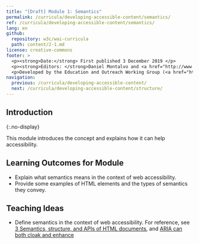 ```yaml
---
title: "[Draft] Module 1: Semantics"
permalink: /curricula/developing-accessible-content/semantics/
ref: /curricula/developing-accessible-content/semantics/
lang: en
github:
  repository: w3c/wai-curricula
  path: content/2-1.md
license: creative-commons
footer: >
  <p><strong>Date:</strong> First published 3 December 2019 </p>
  <p><strong>Editors: </strong>Daniel Montalvo and <a href="http://www.w3.org/People/shadi/">Shadi Abou-Zahra</a>. Contributors: <a href="https://www.w3.org/WAI/EO/EOWG-members">EOWG Participants</a>. </p>
  <p>Developed by the Education and Outreach Working Group (<a href="http://www.w3.org/WAI/EO/">EOWG</a>). Developed with support from the <a href="https://www.w3.org/WAI/about/projects/wai-guide/">WAI-Guide Project</a> funded by the European Commission (EC) under the Horizon 2020 program (Grant Agreement 822245).</p>
navigation:
  previous: /curricula/developing-accessible-content/
  next: /curricula/developing-accessible-content/structure/
---
```


## Introduction

{:.no-display}

This module introduces the concept and explains how it can help accessibility.

## Learning Outcomes for Module

* Explain what semantics means in the context of web accessibility.
* Provide some examples of HTML elements and the types of semantics they convey.

## Teaching Ideas

* Define semantics in the context of web accessibility. For reference, see [3 Semantics, structure, and APIs of HTML documents](https://html.spec.whatwg.org/multipage/dom.html), and [ARIA can both cloak and enhance](https://www.w3.org/TR/2019/WD-wai-aria-practices-1.2-20191218/#principle-2-aria-can-both-cloak-and-enhance-creating-both-power-and-danger)

